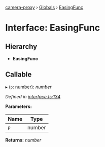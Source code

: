 [camera-proxy](../README.md) › [Globals](../globals.md) › [EasingFunc](easingfunc.md)

# Interface: EasingFunc

## Hierarchy

* **EasingFunc**

## Callable

▸ (`p`: number): *number*

*Defined in [interface.ts:134](https://github.com/alibaba/camera-proxy/blob/69cc03f/src/interface.ts#L134)*

**Parameters:**

Name | Type |
------ | ------ |
`p` | number |

**Returns:** *number*
